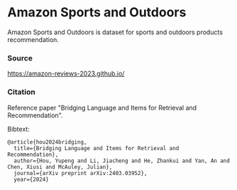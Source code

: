 # Amazon Sports and Outdoors

Amazon Sports and Outdoors is dataset for sports and outdoors products recommendation.

### Source 
https://amazon-reviews-2023.github.io/

### Citation
Reference paper "Bridging Language and Items for Retrieval and Recommendation".

Bibtext:
```
@article{hou2024bridging,
  title={Bridging Language and Items for Retrieval and Recommendation},
  author={Hou, Yupeng and Li, Jiacheng and He, Zhankui and Yan, An and Chen, Xiusi and McAuley, Julian},
  journal={arXiv preprint arXiv:2403.03952},
  year={2024}

```